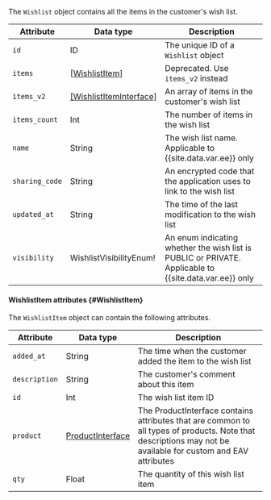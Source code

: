 The `Wishlist` object contains all the items in the customer's wish list.

Attribute | Data type | Description
--- | --- | ---
`id` | ID | The unique ID of a `Wishlist` object
`items` | [[WishlistItem](#WishlistItem)] | Deprecated. Use `items_v2` instead
`items_v2` | [[WishlistItemInterface]]({{page.baseurl/graphql/interfaces/wishlist-item/interface.html}}) | An array of items in the customer's wish list
`items_count` | Int | The number of items in the wish list
`name` | String | The wish list name. Applicable to {{site.data.var.ee}} only
`sharing_code` | String | An encrypted code that the application uses to link to the wish list
`updated_at` | String | The time of the last modification to the wish list
`visibility` | WishlistVisibilityEnum! | An enum indicating whether the wish list is PUBLIC or PRIVATE. Applicable to {{site.data.var.ee}} only

#### WishlistItem attributes {#WishlistItem}

The `WishlistItem` object can contain the following attributes.

Attribute | Data type | Description
--- | --- | ---
`added_at` | String | The time when the customer added the item to the wish list
`description` | String | The customer's comment about this item
`id` | Int | The wish list item ID
`product` | [ProductInterface]({{page.baseurl}}/graphql/interfaces/product-interface.html) | The ProductInterface contains attributes that are common to all types of products. Note that descriptions may not be available for custom and EAV attributes
`qty` | Float | The quantity of this wish list item
